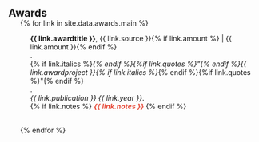 <h2 id="publications" style="margin: 2px 0px -15px;">Awards</h2>

<div class="publications">
<ol class="bibliography">

{% for link in site.data.awards.main %}



  <div class="col-sm-9" style="position: relative;padding-right: 15px;padding-left: 20px;">
      <div class="title"><b>{{ link.awardtitle }}</b>, {{ link.source }}{% if link.amount %} | {{ link.amount }}{% endif %}</div>. <div class="author">{% if link.italics %}<i>{% endif %}{%if link.quotes %}"{% endif %}{{ link.awardproject }}{% if link.italics %}</i>{% endif %}{%if link.quotes %}"{% endif %}</div>.<div class="periodical"><em>{{ link.publication }} {{ link.year }}</em>.
      </div>
    <div class="links">
      {% if link.notes %} 
      <strong> <i style="color:#e74d3c">{{ link.notes }}</i></strong>
      {% endif %}
    </div>
  </div>


<br>

{% endfor %}

</ol>
</div>


